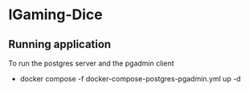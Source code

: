 # IGaming-Dice

## Running application

To run the postgres server and the pgadmin client
- docker compose -f docker-compose-postgres-pgadmin.yml up -d